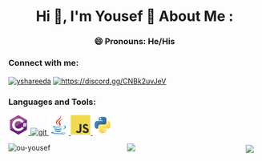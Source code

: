 <h1 align="center">Hi 👋, I'm Yousef 💫 About Me :</h1>
<h3 align="center">😄 Pronouns: He/His</h3>


<h3 align="left">Connect with me:</h3>
<p align="left">
<a href="https://instagram.com/yshareeda" target="blank"><img align="center" src="https://raw.githubusercontent.com/rahuldkjain/github-profile-readme-generator/master/src/images/icons/Social/instagram.svg" alt="yshareeda" height="30" width="40" /></a>
<a href="https://discord.gg/https://discord.gg/CNBk2uvJeV" target="blank"><img align="center" src="https://raw.githubusercontent.com/rahuldkjain/github-profile-readme-generator/master/src/images/icons/Social/discord.svg" alt="https://discord.gg/CNBk2uvJeV" height="30" width="40" /></a>
</p>

<h3 align="left">Languages and Tools:</h3>
<p align="left"> <a href="https://www.w3schools.com/cs/" target="_blank" rel="noreferrer"> <img src="https://raw.githubusercontent.com/devicons/devicon/master/icons/csharp/csharp-original.svg" alt="csharp" width="40" height="40"/> </a> <a href="https://git-scm.com/" target="_blank" rel="noreferrer"> <img src="https://www.vectorlogo.zone/logos/git-scm/git-scm-icon.svg" alt="git" width="40" height="40"/> </a> <a href="https://www.java.com" target="_blank" rel="noreferrer"> <img src="https://raw.githubusercontent.com/devicons/devicon/master/icons/java/java-original.svg" alt="java" width="40" height="40"/> </a> <a href="https://developer.mozilla.org/en-US/docs/Web/JavaScript" target="_blank" rel="noreferrer"> <img src="https://raw.githubusercontent.com/devicons/devicon/master/icons/javascript/javascript-original.svg" alt="javascript" width="40" height="40"/> </a> <a href="https://www.python.org" target="_blank" rel="noreferrer"> <img src="https://raw.githubusercontent.com/devicons/devicon/master/icons/python/python-original.svg" alt="python" width="40" height="40"/> </a> </p>

<p><img align="center" src="https://github-readme-stats.vercel.app/api?username=OU-Yousef&show_icons=true&theme=radical" />

<img align="left" width="47%" src="https://github-readme-streak-stats.herokuapp.com/?user=ou-yousef&" alt="ou-yousef" />

<img align="left" width="47%" src="https://github-readme-stats.vercel.app/api/top-langs/?username=OU-Yousef&layout=compact" />


